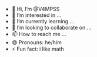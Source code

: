 - 👋 Hi, I’m @V4MPSS
- 👀 I’m interested in ...
- 🌱 I’m currently learning ...
- 💞️ I’m looking to collaborate on ...
- 📫 How to reach me ...
- 😄 Pronouns: he/him
- ⚡ Fun fact: i like math 

<!---
V4MPSS/V4MPSS is a ✨ special ✨ repository because its `README.md` (this file) appears on your GitHub profile.
You can click the Preview link to take a look at your changes.
--->
